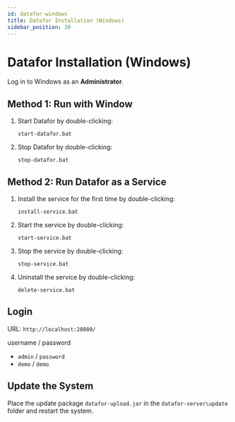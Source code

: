 ```yaml
---
id: datafor-windows
title: Datafor Installation (Windows)
sidebar_position: 30
---
```

# Datafor Installation (Windows)

Log in to Windows as an **Administrator**.

## Method 1: Run with Window

1. Start Datafor by double-clicking:

   ```
   start-datafor.bat
   ```

2. Stop Datafor by double-clicking:

   ```
   stop-datafor.bat
   ```

## Method 2: Run Datafor as a Service

1. Install the service for the first time by double-clicking:

   ```
   install-service.bat
   ```

2. Start the service by double-clicking:

   ```
   start-service.bat
   ```

3. Stop the service by double-clicking:

   ```
   stop-service.bat
   ```

4. Uninstall the service by double-clicking:

   ```
   delete-service.bat
   ```

## Login

URL:  `http://localhost:28080/`

username  /  password

- `admin` / `password`
- `demo` / `demo`

## Update the System

Place the update package `datafor-upload.jar` in the `datafor-server\update` folder and restart the system.